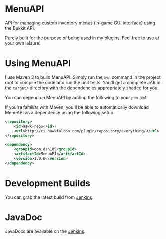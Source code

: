 MenuAPI
=======

API for managing custom inventory menus (in-game GUI interface) using the Bukkit API.

Purely built for the purpose of being used in my plugins. Feel free to use at your own leisure.

Using MenuAPI
=============
I use Maven 3 to build MenuAPI. Simply run the `mvn` command in the project root to compile the code and run the unit tests. You'll get a complete JAR in the `target/` directory with the dependencies appropriately shaded for you.

You can depend on MenuAPI by adding the following to your `pom.xml`

If you're familiar with Maven, you'll be able to automatically download MenuAPI as a dependency using the following setup.

```xml
<repository>
    <id>hawk-repo</id>
    <url>http://ci.hawkfalcon.com/plugin/repository/everything/</url>
</repository>
```

```xml
<dependency>
    <groupId>com.dsh105<groupId>
    <artifactId>MenuAPI</artifactId>
    <version>1.0.0</version>
</dependency>
```

Development Builds
=================

You can grab the latest build from [Jenkins](http://ci.hawkfalcon.com/view/DSH105/job/MenuAPI/).

JavaDoc
=======

JavaDocs are available on the [Jenkins](http://ci.hawkfalcon.com/view/DSH105/job/MenuAPI/javadoc/).
